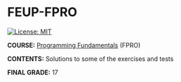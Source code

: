 # FEUP-FPRO
[![License: MIT](https://img.shields.io/badge/License-MIT-yellow.svg)](https://opensource.org/licenses/MIT)


**COURSE:** [Programming Fundamentals](https://sigarra.up.pt/feup/en/ucurr_geral.ficha_uc_view?pv_ocorrencia_id=459463) (FPRO)

**CONTENTS:** Solutions to some of the exercises and tests

**FINAL GRADE:** 17
